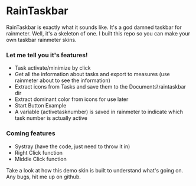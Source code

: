 # RainTaskbar

RainTaskbar is exactly what it sounds like. It's a god damned taskbar for rainmeter.
Well, it's a skeleton of one. I built this repo so you can make your own taskbar rainmeter skins.

### Let me tell you it's features!

  - Task activate/minimize by click
  - Get all the information about tasks and export to measures (use rainmeter about to see the information)
  - Extract icons from Tasks and save them to the Documents\raintaskbar dir
  - Extract dominant color from icons for use later
  - Start Button Example
  - A variable (activetasknumber) is saved in rainmeter to indicate which task number is actually active

### Coming features

 - Systray (have the code, just need to throw it in)
 - Right Click function
 - Middle Click function

Take a look at how this demo skin is built to understand what's going on.
Any bugs, hit me up on github.